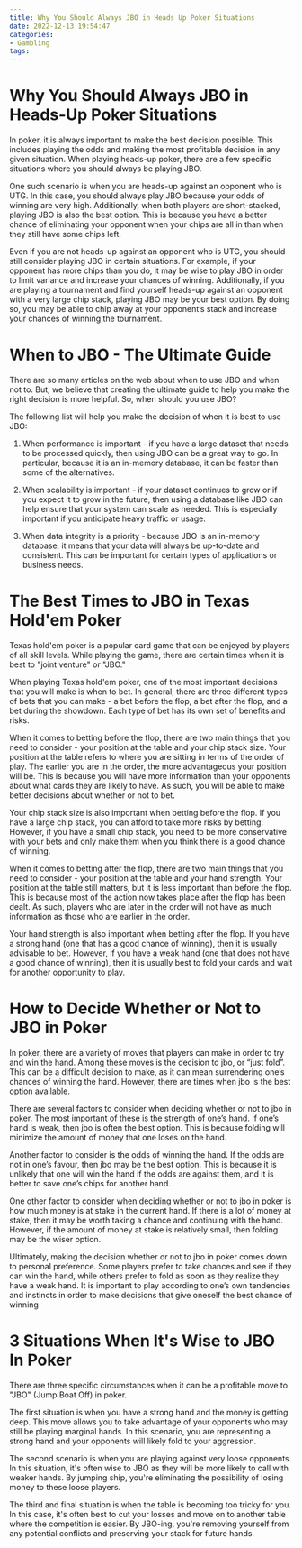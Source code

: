 ```yaml
---
title: Why You Should Always JBO in Heads Up Poker Situations
date: 2022-12-13 19:54:47
categories:
- Gambling
tags:
---
```



#  Why You Should Always JBO in Heads-Up Poker Situations

In poker, it is always important to make the best decision possible. This includes playing the odds and making the most profitable decision in any given situation. When playing heads-up poker, there are a few specific situations where you should always be playing JBO.

One such scenario is when you are heads-up against an opponent who is UTG. In this case, you should always play JBO because your odds of winning are very high. Additionally, when both players are short-stacked, playing JBO is also the best option. This is because you have a better chance of eliminating your opponent when your chips are all in than when they still have some chips left.

Even if you are not heads-up against an opponent who is UTG, you should still consider playing JBO in certain situations. For example, if your opponent has more chips than you do, it may be wise to play JBO in order to limit variance and increase your chances of winning. Additionally, if you are playing a tournament and find yourself heads-up against an opponent with a very large chip stack, playing JBO may be your best option. By doing so, you may be able to chip away at your opponent’s stack and increase your chances of winning the tournament.

#  When to JBO - The Ultimate Guide

There are so many articles on the web about when to use JBO and when not to. But, we believe that creating the ultimate guide to help you make the right decision is more helpful. So, when should you use JBO?

The following list will help you make the decision of when it is best to use JBO:

1. When performance is important - if you have a large dataset that needs to be processed quickly, then using JBO can be a great way to go. In particular, because it is an in-memory database, it can be faster than some of the alternatives.

2. When scalability is important - if your dataset continues to grow or if you expect it to grow in the future, then using a database like JBO can help ensure that your system can scale as needed. This is especially important if you anticipate heavy traffic or usage.

3. When data integrity is a priority - because JBO is an in-memory database, it means that your data will always be up-to-date and consistent. This can be important for certain types of applications or business needs.

#  The Best Times to JBO in Texas Hold'em Poker

Texas hold'em poker is a popular card game that can be enjoyed by players of all skill levels. While playing the game, there are certain times when it is best to "joint venture" or "JBO."

When playing Texas hold'em poker, one of the most important decisions that you will make is when to bet. In general, there are three different types of bets that you can make - a bet before the flop, a bet after the flop, and a bet during the showdown. Each type of bet has its own set of benefits and risks.

When it comes to betting before the flop, there are two main things that you need to consider - your position at the table and your chip stack size. Your position at the table refers to where you are sitting in terms of the order of play. The earlier you are in the order, the more advantageous your position will be. This is because you will have more information than your opponents about what cards they are likely to have. As such, you will be able to make better decisions about whether or not to bet.

Your chip stack size is also important when betting before the flop. If you have a large chip stack, you can afford to take more risks by betting. However, if you have a small chip stack, you need to be more conservative with your bets and only make them when you think there is a good chance of winning.

When it comes to betting after the flop, there are two main things that you need to consider - your position at the table and your hand strength. Your position at the table still matters, but it is less important than before the flop. This is because most of the action now takes place after the flop has been dealt. As such, players who are later in the order will not have as much information as those who are earlier in the order.

Your hand strength is also important when betting after the flop. If you have a strong hand (one that has a good chance of winning), then it is usually advisable to bet. However, if you have a weak hand (one that does not have a good chance of winning), then it is usually best to fold your cards and wait for another opportunity to play.

#  How to Decide Whether or Not to JBO in Poker

In poker, there are a variety of moves that players can make in order to try and win the hand. Among these moves is the decision to jbo, or “just fold”. This can be a difficult decision to make, as it can mean surrendering one’s chances of winning the hand. However, there are times when jbo is the best option available.

There are several factors to consider when deciding whether or not to jbo in poker. The most important of these is the strength of one’s hand. If one’s hand is weak, then jbo is often the best option. This is because folding will minimize the amount of money that one loses on the hand.

Another factor to consider is the odds of winning the hand. If the odds are not in one’s favour, then jbo may be the best option. This is because it is unlikely that one will win the hand if the odds are against them, and it is better to save one’s chips for another hand.

One other factor to consider when deciding whether or not to jbo in poker is how much money is at stake in the current hand. If there is a lot of money at stake, then it may be worth taking a chance and continuing with the hand. However, if the amount of money at stake is relatively small, then folding may be the wiser option.

Ultimately, making the decision whether or not to jbo in poker comes down to personal preference. Some players prefer to take chances and see if they can win the hand, while others prefer to fold as soon as they realize they have a weak hand. It is important to play according to one’s own tendencies and instincts in order to make decisions that give oneself the best chance of winning

#  3 Situations When It's Wise to JBO In Poker

There are three specific circumstances when it can be a profitable move to "JBO" (Jump Boat Off) in poker.

The first situation is when you have a strong hand and the money is getting deep. This move allows you to take advantage of your opponents who may still be playing marginal hands. In this scenario, you are representing a strong hand and your opponents will likely fold to your aggression.

The second scenario is when you are playing against very loose opponents. In this situation, it's often wise to JBO as they will be more likely to call with weaker hands. By jumping ship, you're eliminating the possibility of losing money to these loose players.

The third and final situation is when the table is becoming too tricky for you. In this case, it's often best to cut your losses and move on to another table where the competition is easier. By JBO-ing, you're removing yourself from any potential conflicts and preserving your stack for future hands.